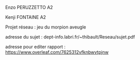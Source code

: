 Enzo PERUZZETTO A2

Kenji FONTAINE A2

Projet réseau : jeu du morpion aveugle

adresse du sujet : dept-info.labri.fr/~thibault/Reseau/sujet.pdf

adresse pour editer rapport : https://www.overleaf.com/7625312vfknbwvtpjnw
